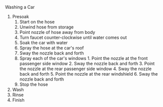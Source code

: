 Washing a Car

1. Presoak
    1. Start on the hose
      1. Unwind hose from storage
      2. Point nozzle of hose away from body
      3. Turn faucet counter-clockwise until water comes out
    2. Soak the car with water
      1. Spray the hose at the car's roof
      2. Sway the nozzle back and forth
      3. Spray each of the car's windows
        1. Point the nozzle at the front passenger side window
        2. Sway the nozzle back and forth
        3. Point the nozzle at the rear passenger side window
        4. Sway the nozzle back and forth
        5. Point the nozzle at the rear windshield
        6. Sway the nozzle back and forth
    3. Stop the hose
2. Wash
3. Rinse
4. Finish
